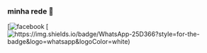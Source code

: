 ### minha rede 👋

[![facebook](	https://img.shields.io/badge/Facebook-1877F2?style=for-the-badge&logo=facebook&logoColor=white)
[![	https://img.shields.io/badge/WhatsApp-25D366?style=for-the-badge&logo=whatsapp&logoColor=white) ](https://api.whatsapp.com/send?phone=SeuNúmero&text=81971175520)

